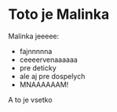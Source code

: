 # Toto je Malinka

Malinka jeeeee:

* fajnnnnna
* ceeeervenaaaaaa
* pre deticky
* ale aj pre dospelych
* MNAAAAAAM!

A to je vsetko
